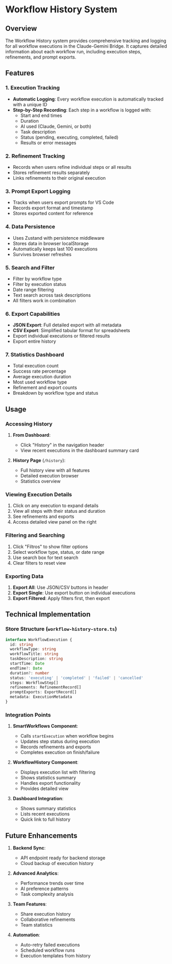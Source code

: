 # Workflow History System

## Overview

The Workflow History system provides comprehensive tracking and logging for all workflow executions in the Claude-Gemini Bridge. It captures detailed information about each workflow run, including execution steps, refinements, and prompt exports.

## Features

### 1. Execution Tracking
- **Automatic Logging**: Every workflow execution is automatically tracked with a unique ID
- **Step-by-Step Recording**: Each step in a workflow is logged with:
  - Start and end times
  - Duration
  - AI used (Claude, Gemini, or both)
  - Task description
  - Status (pending, executing, completed, failed)
  - Results or error messages

### 2. Refinement Tracking
- Records when users refine individual steps or all results
- Stores refinement results separately
- Links refinements to their original execution

### 3. Prompt Export Logging
- Tracks when users export prompts for VS Code
- Records export format and timestamp
- Stores exported content for reference

### 4. Data Persistence
- Uses Zustand with persistence middleware
- Stores data in browser localStorage
- Automatically keeps last 100 executions
- Survives browser refreshes

### 5. Search and Filter
- Filter by workflow type
- Filter by execution status
- Date range filtering
- Text search across task descriptions
- All filters work in combination

### 6. Export Capabilities
- **JSON Export**: Full detailed export with all metadata
- **CSV Export**: Simplified tabular format for spreadsheets
- Export individual executions or filtered results
- Export entire history

### 7. Statistics Dashboard
- Total execution count
- Success rate percentage
- Average execution duration
- Most used workflow type
- Refinement and export counts
- Breakdown by workflow type and status

## Usage

### Accessing History

1. **From Dashboard**: 
   - Click "History" in the navigation header
   - View recent executions in the dashboard summary card

2. **History Page** (`/history`):
   - Full history view with all features
   - Detailed execution browser
   - Statistics overview

### Viewing Execution Details

1. Click on any execution to expand details
2. View all steps with their status and duration
3. See refinements and exports
4. Access detailed view panel on the right

### Filtering and Searching

1. Click "Filtros" to show filter options
2. Select workflow type, status, or date range
3. Use search box for text search
4. Clear filters to reset view

### Exporting Data

1. **Export All**: Use JSON/CSV buttons in header
2. **Export Single**: Use export button on individual executions
3. **Export Filtered**: Apply filters first, then export

## Technical Implementation

### Store Structure (`workflow-history-store.ts`)

```typescript
interface WorkflowExecution {
  id: string
  workflowType: string
  workflowTitle: string
  taskDescription: string
  startTime: Date
  endTime?: Date
  duration?: number
  status: 'executing' | 'completed' | 'failed' | 'cancelled'
  steps: WorkflowStep[]
  refinements: RefinementRecord[]
  promptExports: ExportRecord[]
  metadata: ExecutionMetadata
}
```

### Integration Points

1. **SmartWorkflows Component**:
   - Calls `startExecution` when workflow begins
   - Updates step status during execution
   - Records refinements and exports
   - Completes execution on finish/failure

2. **WorkflowHistory Component**:
   - Displays execution list with filtering
   - Shows statistics summary
   - Handles export functionality
   - Provides detailed view

3. **Dashboard Integration**:
   - Shows summary statistics
   - Lists recent executions
   - Quick link to full history

## Future Enhancements

1. **Backend Sync**: 
   - API endpoint ready for backend storage
   - Cloud backup of execution history

2. **Advanced Analytics**:
   - Performance trends over time
   - AI preference patterns
   - Task complexity analysis

3. **Team Features**:
   - Share execution history
   - Collaborative refinements
   - Team statistics

4. **Automation**:
   - Auto-retry failed executions
   - Scheduled workflow runs
   - Execution templates from history